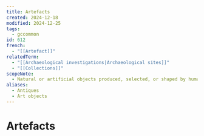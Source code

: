 ```yaml
---
title: Artefacts
created: 2024-12-18
modified: 2024-12-25
tags:
  - gccommon
id: 612
french:
  - "[[Artefact]]"
relatedTerm:
  - "[[Archaeological investigations|Archaeological sites]]"
  - "[[Collections]]"
scopeNote:
  - Natural or artificial objects produced, selected, or shaped by human beings for their usefulness or for their cultural, psychological, religious or social significance.
aliases:
  - Antiques
  - Art objects
---
```

# Artefacts
